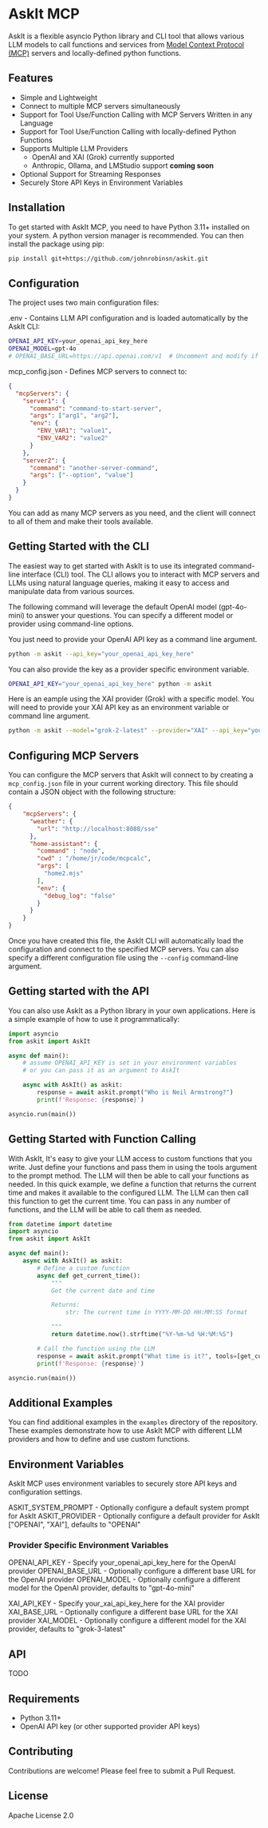

# AskIt MCP
AskIt is a flexible asyncio Python library and CLI tool that allows various LLM models to call functions and services from [Model Context Protocol (MCP)](https://modelcontextprotocol.io/introduction) servers and locally-defined python functions.

## Features
* Simple and Lightweight
* Connect to multiple MCP servers simultaneously
* Support for Tool Use/Function Calling with MCP Servers Written in any Language
* Support for Tool Use/Function Calling with locally-defined Python Functions
* Supports Multiple LLM Providers
    * OpenAI and XAI (Grok) currently supported
    * Anthropic, Ollama, and LMStudio support __coming soon__
* Optional Support for Streaming Responses
* Securely Store API Keys in Environment Variables

## Installation
To get started with AskIt MCP, you need to have Python 3.11+ installed on your system. A python version manager is recommended. You can then install the package using pip:

```bash
pip install git+https://github.com/johnrobinsn/askit.git
```

## Configuration
The project uses two main configuration files:

.env - Contains LLM API configuration and is loaded automatically by the AskIt CLI:
```bash
OPENAI_API_KEY=your_openai_api_key_here
OPENAI_MODEL=gpt-4o
# OPENAI_BASE_URL=https://api.openai.com/v1  # Uncomment and modify if using a custom base url
```

mcp_config.json - Defines MCP servers to connect to:
```json
{
  "mcpServers": {
    "server1": {
      "command": "command-to-start-server",
      "args": ["arg1", "arg2"],
      "env": {
        "ENV_VAR1": "value1",
        "ENV_VAR2": "value2"
      }
    },
    "server2": {
      "command": "another-server-command",
      "args": ["--option", "value"]
    }
  }
}
```

You can add as many MCP servers as you need, and the client will connect to all of them and make their tools available.

## Getting Started with the CLI
The easiest way to get started with AskIt is to use its integrated command-line interface (CLI) tool. The CLI allows you to interact with MCP servers and LLMs using natural language queries, making it easy to access and manipulate data from various sources.

The following command will leverage the default OpenAI model (gpt-4o-mini) to answer your questions. You can specify a different model or provider using command-line options.  

You just need to provide your OpenAI API key as a command line argument.

``` bash
python -m askit --api_key="your_openai_api_key_here"
```

You can also provide the key as a provider specific environment variable.

```bash
OPENAI_API_KEY="your_openai_api_key_here" python -m askit
```

Here is an eample using the XAI provider (Grok) with a specific model. You will need to provide your XAI API key as an environment variable or command line argument.

```bash
python -m askit --model="grok-2-latest" --provider="XAI" --api_key="your_xai_api_key_here"
```

## Configuring MCP Servers
You can configure the MCP servers that AskIt will connect to by creating a `mcp_config.json` file in your current working directory. This file should contain a JSON object with the following structure:

```json
{
    "mcpServers": {
      "weather": {
        "url": "http://localhost:8088/sse"
      },
      "home-assistant": {
        "command" : "node",
        "cwd" : "/home/jr/code/mcpcalc",
        "args": [
          "home2.mjs"
        ],
        "env": {
          "debug_log": "false"
        }
      }      
    }
}
```

Once you have created this file, the AskIt CLI will automatically load the configuration and connect to the specified MCP servers. You can also specify a different configuration file using the `--config` command-line argument.


## Getting started with the API

You can also use AskIt as a Python library in your own applications. Here is a simple example of how to use it programmatically:

```python
import asyncio
from askit import AskIt

async def main():
    # assume OPENAI_API_KEY is set in your environment variables
    # or you can pass it as an argument to AskIt

    async with AskIt() as askit:
        response = await askit.prompt("Who is Neil Armstrong?")
        print(f'Response: {response}')

asyncio.run(main())
```

## Getting Started with Function Calling

With AskIt, It's easy to give your LLM access to custom functions that you write.  Just define your functions and pass them in using the tools argument to the prompt method.  The LLM will then be able to call your functions as needed.  In this quick example, we define a function that returns the current time and makes it available to the configured LLM.  The LLM can then call this function to get the current time.  You can pass in any number of functions, and the LLM will be able to call them as needed.

```python
from datetime import datetime
import asyncio
from askit import AskIt

async def main():
    async with AskIt() as askit:
        # Define a custom function
        async def get_current_time():
            """
            Get the current date and time

            Returns:
                str: The current time in YYYY-MM-DD HH:MM:SS format

            """
            return datetime.now().strftime("%Y-%m-%d %H:%M:%S")

        # Call the function using the LLM
        response = await askit.prompt("What time is it?", tools=[get_current_time])
        print(f'Response: {response}')

asyncio.run(main())
```

## Additional Examples

You can find additional examples in the `examples` directory of the repository. These examples demonstrate how to use AskIt MCP with different LLM providers and how to define and use custom functions.

## Environment Variables
AskIt MCP uses environment variables to securely store API keys and configuration settings. 

ASKIT_SYSTEM_PROMPT - Optionally configure a default system prompt for AskIt
ASKIT_PROVIDER - Optionally configure a default provider for AskIt ["OPENAI", "XAI"], defaults to "OPENAI"

### Provider Specific Environment Variables

OPENAI_API_KEY - Specify your_openai_api_key_here for the OpenAI provider
OPENAI_BASE_URL - Optionally configure a different base URL for the OpenAI provider
OPENAI_MODEL - Optionally configure a different model for the OpenAI provider, defaults to "gpt-4o-mini"

XAI_API_KEY - Specify your_xai_api_key_here for the XAI provider
XAI_BASE_URL - Optionally configure a different base URL for the XAI provider
XAI_MODEL - Optionally configure a different model for the XAI provider, defaults to "grok-3-latest"

## API

TODO

## Requirements

- Python 3.11+
- OpenAI API key (or other supported provider API keys)

## Contributing

Contributions are welcome! Please feel free to submit a Pull Request.

## License

Apache License 2.0
